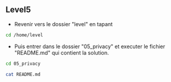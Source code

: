 ## Level5
- Revenir vers le dossier "level" en tapant
```sh
cd /home/level
```
- Puis entrer dans le dossier "05_privacy" et executer le fichier "README.md" qui contient la solution.
```sh
cd 05_privacy

cat README.md
```
